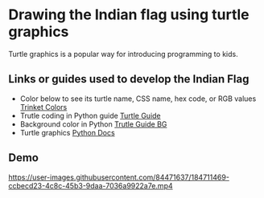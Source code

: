 # Drawing the Indian flag using turtle graphics
Turtle graphics is a popular way for introducing programming to kids. 
## Links or guides used to develop the Indian Flag
- Color below to see its turtle name, CSS name, hex code, or RGB values [Trinket Colors](https://trinket.io/docs/colors)
- Trutle coding in Python guide [Turtle Guide](https://www.geeksforgeeks.org/turtle-programming-python/)
- Background color in Python [Trutle Guide BG](https://www.geeksforgeeks.org/turtle-screen-bgcolor-function-in-python/)
- Turtle graphics [Python Docs](https://docs.python.org/3.12/library/turtle.html#)

## Demo


https://user-images.githubusercontent.com/84471637/184711469-ccbecd23-4c8c-45b3-9daa-7036a9922a7e.mp4

